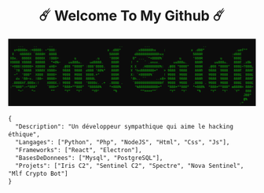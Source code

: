 <h1 align="center">☄️ Welcome To My Github ☄️</h1>

<img src="https://raw.githubusercontent.com/mael0salah/mael0salah/refs/heads/main/bg.png">

```
{
  "Description": "Un développeur sympathique qui aime le hacking éthique",
  "Langages": ["Python", "Php", "NodeJS", "Html", "Css", "Js"],
  "Frameworks": ["React", "Electron"],
  "BasesDeDonnees": ["Mysql", "PostgreSQL"],
  "Projets": ["Iris C2", "Sentinel C2", "Spectre", "Nova Sentinel", "Mlf Crypto Bot"]
}
```

